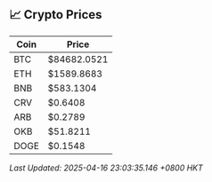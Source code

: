 ## 📈 Crypto Prices

| Coin | Price |
| ---- | ----- |
| BTC | $84682.0521 |
| ETH | $1589.8683 |
| BNB | $583.1304 |
| CRV | $0.6408 |
| ARB | $0.2789 |
| OKB | $51.8211 |
| DOGE | $0.1548 |

_Last Updated: 2025-04-16 23:03:35.146 +0800 HKT_